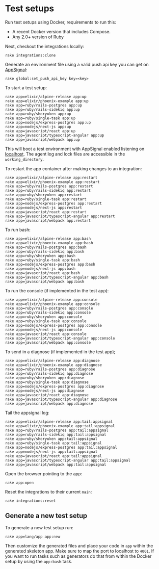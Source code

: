 # Test setups

<!-- Generated from support/templates/README.md.erb -->

Run test setups using Docker, requirements to run this:

* A recent Docker version that includes Compose.
* Any 2.0+ version of Ruby

Next, checkout the integrations locally:

```
rake integrations:clone
```

Generate an environment file using a valid push api key you
can get on [AppSignal](https://appsignal.com):

```
rake global:set_push_api_key key=<key>
```

To start a test setup:

```
rake app=elixir/alpine-release app:up
rake app=elixir/phoenix-example app:up
rake app=ruby/rails-postgres app:up
rake app=ruby/rails-sidekiq app:up
rake app=ruby/shoryuken app:up
rake app=ruby/single-task app:up
rake app=nodejs/express-postgres app:up
rake app=nodejs/next-js app:up
rake app=javascript/react app:up
rake app=javascript/typescript-angular app:up
rake app=javascript/webpack app:up
```

This will boot a test environment with AppSignal enabled listening on
[localhost](http://localhost:4001). The agent log and lock files are
accessible in the `working_directory`.

To restart the app container after making changes to an integration:

```
rake app=elixir/alpine-release app:restart
rake app=elixir/phoenix-example app:restart
rake app=ruby/rails-postgres app:restart
rake app=ruby/rails-sidekiq app:restart
rake app=ruby/shoryuken app:restart
rake app=ruby/single-task app:restart
rake app=nodejs/express-postgres app:restart
rake app=nodejs/next-js app:restart
rake app=javascript/react app:restart
rake app=javascript/typescript-angular app:restart
rake app=javascript/webpack app:restart
```

To run bash:

```
rake app=elixir/alpine-release app:bash
rake app=elixir/phoenix-example app:bash
rake app=ruby/rails-postgres app:bash
rake app=ruby/rails-sidekiq app:bash
rake app=ruby/shoryuken app:bash
rake app=ruby/single-task app:bash
rake app=nodejs/express-postgres app:bash
rake app=nodejs/next-js app:bash
rake app=javascript/react app:bash
rake app=javascript/typescript-angular app:bash
rake app=javascript/webpack app:bash
```

To run the console (if implemented in the test app):

```
rake app=elixir/alpine-release app:console
rake app=elixir/phoenix-example app:console
rake app=ruby/rails-postgres app:console
rake app=ruby/rails-sidekiq app:console
rake app=ruby/shoryuken app:console
rake app=ruby/single-task app:console
rake app=nodejs/express-postgres app:console
rake app=nodejs/next-js app:console
rake app=javascript/react app:console
rake app=javascript/typescript-angular app:console
rake app=javascript/webpack app:console
```

To send in a diagnose (if implemented in the test app);

```
rake app=elixir/alpine-release app:diagnose
rake app=elixir/phoenix-example app:diagnose
rake app=ruby/rails-postgres app:diagnose
rake app=ruby/rails-sidekiq app:diagnose
rake app=ruby/shoryuken app:diagnose
rake app=ruby/single-task app:diagnose
rake app=nodejs/express-postgres app:diagnose
rake app=nodejs/next-js app:diagnose
rake app=javascript/react app:diagnose
rake app=javascript/typescript-angular app:diagnose
rake app=javascript/webpack app:diagnose
```

Tail the appsignal log:

```
rake app=elixir/alpine-release app:tail:appsignal
rake app=elixir/phoenix-example app:tail:appsignal
rake app=ruby/rails-postgres app:tail:appsignal
rake app=ruby/rails-sidekiq app:tail:appsignal
rake app=ruby/shoryuken app:tail:appsignal
rake app=ruby/single-task app:tail:appsignal
rake app=nodejs/express-postgres app:tail:appsignal
rake app=nodejs/next-js app:tail:appsignal
rake app=javascript/react app:tail:appsignal
rake app=javascript/typescript-angular app:tail:appsignal
rake app=javascript/webpack app:tail:appsignal
```

Open the browser pointing to the app:

```
rake app:open
```

Reset the integrations to their current `main`:

```
rake integrations:reset
```

## Generate a new test setup

To generate a new test setup run:

```
rake app=lang/app app:new
```

Then customize the generated files and place your code in `app` within
the generated skeleton app. Make sure to map the port to localhost to
`4001`. If you want to run tasks such as generators do that from within
the Docker setup by using the `app:bash` task.
